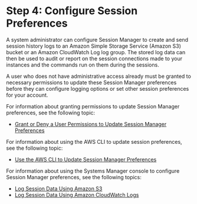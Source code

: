 # Step 4: Configure Session Preferences<a name="session-manager-getting-started-configure-preferences"></a>

A system administrator can configure Session Manager to create and send session history logs to an Amazon Simple Storage Service \(Amazon S3\) bucket or an Amazon CloudWatch Log log group\. The stored log data can then be used to audit or report on the session connections made to your instances and the commands run on them during the sessions\. 

A user who does not have administrative access already must be granted to necessary permissions to update these Session Manager preferences before they can configure logging options or set other session preferences for your account\. 

For information about granting permissions to update Session Manager preferences, see the following topic: 
+ [Grant or Deny a User Permissions to Update Session Manager Preferences](preference-setting-permissions.md)

For information about using the AWS CLI to update session preferences, see the following topic:
+ [Use the AWS CLI to Update Session Manager Preferences](getting-started-configure-preferences-cli.md)

For information about using the Systems Manager console to configure Session Manager preferences, see the following topics:
+ [Log Session Data Using Amazon S3](session-manager-logging-auditing.md#session-manager-logging-auditing-s3)
+ [Log Session Data Using Amazon CloudWatch Logs](session-manager-logging-auditing.md#session-manager-logging-auditing-cloudwatch-logs)